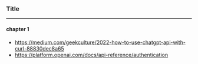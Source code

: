 ### Title
---

#### chapter 1
- https://medium.com/geekculture/2022-how-to-use-chatgpt-api-with-curl-88830dec8a65
- https://platform.openai.com/docs/api-reference/authentication
